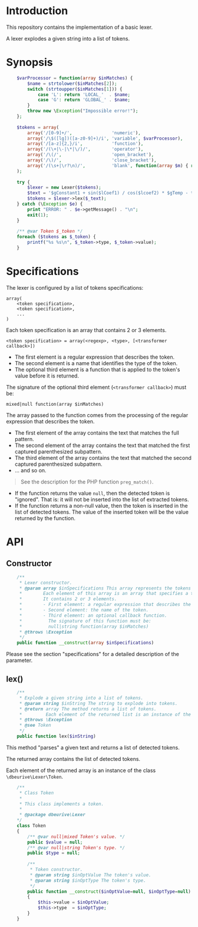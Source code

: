 # Introduction

This repository contains the implementation of a basic lexer.

A lexer explodes a given string into a list of tokens.

# Synopsis

```php
    $varProcessor = function(array $inMatches) {
        $name = strtolower($inMatches[2]);
        switch (strtoupper($inMatches[1])) {
            case 'L': return 'LOCAL_'  . $name;
            case 'G': return 'GLOBAL_' . $name;
        }
        throw new \Exception("Impossible error!");
    };
   
    $tokens = array(
        array('/[0-9]+/',               'numeric'),
        array('/\$([lg])([a-z0-9]+)/i', 'variable', $varProcessor),
        array('/[a-z]{2,}/i',           'function'),
        array('/(\+|\-|\*|\/)/',        'operator'),
        array('/\(/',                   'open_bracket'),
        array('/\)/',                   'close_bracket'),
        array('/(\s+|\r?\n)/',          'blank', function(array $m) { return null; })
    );
    
    try {
        $lexer = new Lexer($tokens);
        $text = '$gConstant1 + sin($lCoef1) / cos($lcoef2) * $gTemp - tan(21)';
        $tokens = $lexer->lex($_text);
    } catch (\Exception $e) {
        print "ERROR: " . $e->getMessage() . "\n";
        exit(1);
    }
    
    /** @var Token $_token */
    foreach ($tokens as $_token) {
        printf("%s %s\n", $_token->type, $_token->value);
    }
```

# Specifications

The lexer is configured by a list of tokens specifications:

    array(
        <token specification>,
        <token specification>,
        ...
    )

Each token specification is an array that contains 2 or 3 elements.

    <token specification> = array(<regexp>, <type>, [<transformer callback>])

* The first element is a regular expression that describes the token.
* The second element is a name that identifies the type of the token.
* The optional third element is a function that is applied to the token's value before it is returned.

The signature of the optional third element (`<transformer callback>`) must be:

    mixed|null function(array $inMatches)

The array passed to the function comes from the processing of the regular expression that describes the token.

* The first element of the array contains the text that matches the full pattern.
* The second element of the array contains the text that matched the first captured parenthesized subpattern.
* The third element of the array contains the text that matched the second captured parenthesized subpattern.
* ... and so on.

> See the description for the PHP function `preg_match()`.

* If the function returns the value `null`, then the detected token is "ignored".
  That is: it will not be inserted into the list of extracted tokens.
* If the function returns a non-null value, then the token is inserted in the list of detected tokens.
  The value of the inserted token will be the value returned by the function.

# API

## Constructor

```php
    /**
     * Lexer constructor.
     * @param array $inSpecifications This array represents the tokens specifications.
     *        Each element of this array is an array that specifies a token.
     *        It contains 2 or 3 elements.
     *        - First element: a regular expression that describes the token.
     *        - Second element: the name of the token.
     *        - Third element: an optional callback function.
     *          The signature of this function must be:
     *          null|string function(array $inMatches)
     * @throws \Exception
     */
    public function __construct(array $inSpecifications)
```

Please see the section "specifications" for a detailed description of the parameter.

## lex()

```php
    /**
     * Explode a given string into a list of tokens.
     * @param string $inString The string to explode into tokens.
     * @return array The method returns a list of tokens.
     *         Each element of the returned list is an instance of the class Token.
     * @throws \Exception
     * @see Token
     */
    public function lex($inString) 
```
   
This method "parses" a given text and returns a list of detected tokens.

The returned array contains the list of detected tokens.

Each element of the returned array is an instance of the class `\dbeurive\Lexer\Token`.

```php
    /**
     * Class Token
     *
     * This class implements a token.
     *
     * @package dbeurive\Lexer
    */
    class Token
    {
        /** @var null|mixed Token's value. */
        public $value = null;
        /** @var null|string Token's type. */
        public $type = null;
    
        /**
         * Token constructor.
         * @param string $inOptValue The token's value.
         * @param string $inOptType The token's type.
         */
        public function __construct($inOptValue=null, $inOptType=null)
        {
            $this->value = $inOptValue;
            $this->type  = $inOptType;
        }
    }
```

